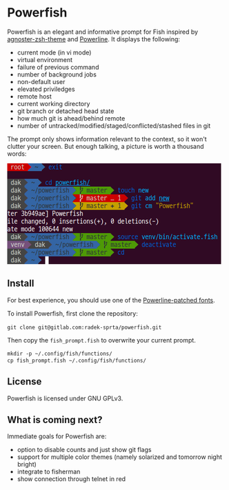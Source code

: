 # Powerfish

Powerfish is an elegant and informative prompt for Fish inspired by [agnoster-zsh-theme](https://github.com/agnoster/agnoster-zsh-theme) and [Powerline](https://github.com/powerline/powerline). It displays the following:

* current mode (in vi mode)
* virtual environment
* failure of previous command
* number of background jobs
* non-default user
* elevated priviledges
* remote host
* current working directory
* git branch or detached head state
* how much git is ahead/behind remote
* number of untracked/modified/staged/conflicted/stashed files in git

The prompt only shows information relevant to the context, so it won't clutter your screen. But enough talking, a picture is worth a thousand words:

![Powerfish](prompt.png)

## Install

For best experience, you should use one of the [Powerline-patched fonts](https://github.com/Lokaltog/powerline-fonts).

To install Powerfish, first clone the repository:

`git clone git@gitlab.com:radek-sprta/powerfish.git`

Then copy the `fish_prompt.fish` to overwrite your current prompt.
```
mkdir -p ~/.config/fish/functions/
cp fish_prompt.fish ~/.config/fish/functions/
```

## License

Powerfish is licensed under GNU GPLv3.

## What is coming next?

Immediate goals for Powerfish are:

* option to disable counts and just show git flags
* support for multiple color themes (namely solarized and tomorrow night bright)
* integrate to fisherman
* show connection through telnet in red
